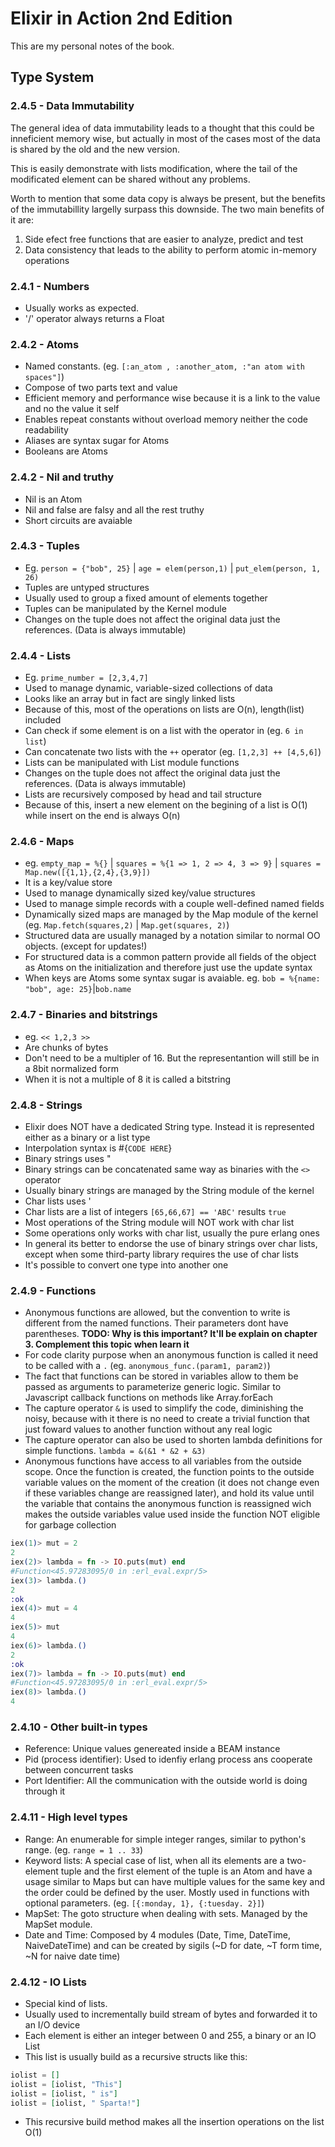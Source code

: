 # Elixir in Action 2nd Edition

This are my personal notes of the book.

## Type System

### 2.4.5 - Data Immutability

The general idea of data immutability leads to a thought that this could be inneficient memory wise, but actually in most of the cases most of the data is shared by the old and the new version.

This is easily demonstrate with lists modification, where the tail of the modificated element can be shared without any problems.

Worth to mention that some data copy is always be present, but the benefits of the immutabillity largelly surpass this downside. The two main benefits of it are:

1. Side efect free functions that are easier to analyze, predict and test
2. Data consistency that leads to the ability to perform atomic in-memory operations

### 2.4.1 - Numbers

- Usually works as expected.
- '/' operator always returns a Float

### 2.4.2 - Atoms

- Named constants. (eg. `[:an_atom , :another_atom, :"an atom with spaces"]`)
- Compose of two parts text and value
- Efficient memory and performance wise because it is a link to the value and no the value it self
- Enables repeat constants without overload memory neither the code readability
- Aliases are syntax sugar for Atoms
- Booleans are Atoms

### 2.4.2 - Nil and truthy

- Nil is an Atom
- Nil and false are falsy and all the rest truthy
- Short circuits are avaiable

### 2.4.3 - Tuples

- Eg. `person = {"bob", 25}` | `age = elem(person,1)` | `put_elem(person, 1, 26)`
- Tuples are untyped structures
- Usually used to group a fixed amount of elements together
- Tuples can be manipulated by the Kernel module
- Changes on the tuple does not affect the original data just the references. (Data is always immutable)

### 2.4.4 - Lists

- Eg. `prime_number = [2,3,4,7]`
- Used to manage dynamic, variable-sized collections of data
- Looks like an array but in fact are singly linked lists
- Because of this, most of the operations on lists are O(n), length(list) included
- Can check if some element is on a list with the operator in (eg. `6 in list`)
- Can concatenate two lists with the `++` operator (eg. `[1,2,3] ++ [4,5,6]`)
- Lists can be manipulated with List module functions
- Changes on the tuple does not affect the original data just the references. (Data is always immutable)
- Lists are recursively composed by head and tail structure
- Because of this, insert a new element on the begining of a list is O(1) while insert on the end is always O(n)

### 2.4.6 - Maps

- eg. `empty_map = %{}` | `squares = %{1 => 1, 2 => 4, 3 => 9}` | `squares = Map.new([{1,1},{2,4},{3,9}])`
- It is a key/value store
- Used to manage dynamically sized key/value structures
- Used to manage simple records with a couple well-defined named fields
- Dynamically sized maps are managed by the Map module of the kernel (eg. `Map.fetch(squares,2)` | `Map.get(squares, 2)`)
- Structured data are usually managed by a notation similar to normal OO objects. (except for updates!)
- For structured data is a common pattern provide all fields of the object as Atoms on the initialization and therefore just use the update syntax
- When keys are Atoms some syntax sugar is avaiable. eg. `bob = %{name: "bob", age: 25}`|`bob.name`

### 2.4.7 - Binaries and bitstrings

- eg. `<< 1,2,3 >>`
- Are chunks of bytes
- Don't need to be a multipler of 16. But the representantion will still be in a 8bit normalized form
- When it is not a multiple of 8 it is called a bitstring

### 2.4.8 - Strings

- Elixir does NOT have a dedicated String type. Instead it is represented either as a binary or a list type
- Interpolation syntax is #{`CODE HERE`}
- Binary strings uses "
- Binary strings can be concatenated same way as binaries with the `<>` operator
- Usually binary strings are managed by the String module of the kernel
- Char lists uses '
- Char lists are a list of integers `[65,66,67] == 'ABC'` results `true`
- Most operations of the String module will NOT work with char list
- Some operations only works with char list, usually the pure erlang ones
- In general its better to endorse the use of binary strings over char lists, except when some third-party library requires the use of char lists
- It's possible to convert one type into another one

### 2.4.9 - Functions

- Anonymous functions are allowed, but the convention to write is different from the named functions. Their parameters dont have parentheses. **TODO: Why is this important? It'll be explain on chapter 3. Complement this topic when learn it**
- For code clarity purpose when an anonymous function is called it need to be called with a `.` (eg. `anonymous_func.(param1, param2)`)
- The fact that functions can be stored in variables allow to them be passed as arguments to parameterize generic logic. Similar to Javascript callback functions on methods like Array.forEach
- The capture operator `&` is used to simplify the code, diminishing the noisy, because with it there is no need to create a trivial function that just foward values to another function without any real logic
- The capture operator can also be used to shorten lambda definitions for simple functions. `lambda = &(&1 * &2 + &3)`
- Anonymous functions have access to all variables from the outside scope. Once the function is created, the function points to the outside variable values on the moment of the creation (it does not change even if these variables change are reassigned later), and hold its value until the variable that contains the anonymous function is reassigned wich makes the outside variables value used inside the function NOT eligible for garbage collection

```elixir
iex(1)> mut = 2
2
iex(2)> lambda = fn -> IO.puts(mut) end
#Function<45.97283095/0 in :erl_eval.expr/5>
iex(3)> lambda.()
2
:ok
iex(4)> mut = 4
4
iex(5)> mut
4
iex(6)> lambda.()
2
:ok
iex(7)> lambda = fn -> IO.puts(mut) end
#Function<45.97283095/0 in :erl_eval.expr/5>
iex(8)> lambda.()
4
```

### 2.4.10 - Other built-in types

- Reference: Unique values genereated inside a BEAM instance
- Pid (process identifier): Used to idenfiy erlang process ans cooperate between concurrent tasks
- Port Identifier: All the communication with the outside world is doing through it

### 2.4.11 - High level types

- Range: An enumerable for simple integer ranges, similar to python's range. (eg. `range = 1 .. 33`)
- Keyword lists: A special case of list, when all its elements are a two-element tuple and the first element of the tuple is an Atom and have a usage similar to Maps but can have multiple values for the same key and the order could be defined by the user. Mostly used in functions with optional parameters. (eg. `[{:monday, 1}, {:tuesday. 2}]`)
- MapSet: The goto structure when dealing with sets. Managed by the MapSet module.
- Date and Time: Composed by 4 modules (Date, Time, DateTime, NaiveDateTime) and can be created by sigils (~D for date, ~T form time, ~N for naive date time)

### 2.4.12 - IO Lists

- Special kind of lists.
- Usually used to incrementally build stream of bytes and forwarded it to an I/O device
- Each element is either an integer between 0 and 255, a binary or an IO List
- This list is usually build as a recursive structs like this:

```elixir
iolist = []
iolist = [iolist, "This"]
iolist = [iolist, " is"]
iolist = [iolist, " Sparta!"]
```

- This recursive build method makes all the insertion operations on the list O(1)
